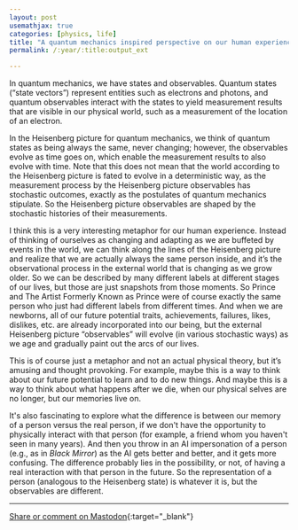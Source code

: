 ```yaml
---
layout: post
usemathjax: true
categories: [physics, life]
title: "A quantum mechanics inspired perspective on our human experience"
permalink: /:year/:title:output_ext

---
```


In quantum mechanics, we have states and observables. Quantum states (“state vectors”) represent entities such as electrons and photons, and quantum observables interact with the states to yield measurement results that are visible in our physical world, such as a measurement of the location of an electron. 

In the Heisenberg picture for quantum mechanics, we think of quantum states as being always the same, never changing; however, the observables evolve as time goes on, which enable the measurement results to also evolve with time. Note that this does not mean that the world according to the Heisenberg picture is fated to evolve in a deterministic way, as the measurement process by the Heisenberg picture observables has stochastic outcomes, exactly as the postulates of quantum mechanics stipulate. So the Heisenberg picture observables are shaped by the stochastic histories of their measurements.

I think this is a very interesting metaphor for our human experience. Instead of thinking of ourselves as changing and adapting as we are buffeted by events in the world, we can think along the lines of the Heisenberg picture and realize that we are actually always the same person inside, and it’s the observational process in the external world that is changing as we grow older. So we can be described by many different labels at different stages of our lives, but those are just snapshots from those moments. So Prince and The Artist Formerly Known as Prince were of course exactly the same person who just had different labels from different times. And when we are newborns, all of our future potential traits, achievements, failures, likes, dislikes, etc. are already incorporated into our being, but the external Heisenberg picture “observables” will evolve (in various stochastic ways) as we age and gradually paint out the arcs of our lives.

This is of course just a metaphor and not an actual physical theory, but it’s amusing and thought provoking. For example, maybe this is a way to think about our future potential to learn and to do new things. And maybe this is a way to think about what happens after we die, when our physical selves are no longer, but our memories live on.

It's also fascinating to explore what the difference is between our memory of a person versus the real person, if we don't have the opportunity to physically interact with that person (for example, a friend whom you haven't seen in many years). And then you throw in an AI impersonation of a person (e.g., as in *Black Mirror*) as the AI gets better and better, and it gets more confusing. The difference probably lies in the possibility, or not, of having a real interaction with that person in the future. So the representation of a person (analogous to the Heisenberg state) is whatever it is, but the observables are different.

---

[Share or comment on Mastodon](https://hachyderm.io/@Sunfishstanford/110922865624784264){:target="_blank"}


